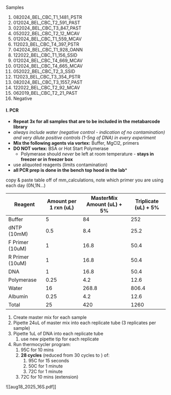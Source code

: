 Samples
1. 082024_BEL_CBC_T1_1481_PSTR
2. 012024_BEL_CBC_T2_591_PAST
3. 022024_BEL_CBC_T3_847_PAST
4. 052022_BEL_CBC_T2_12_MCAV
5. 012024_BEL_CBC_T1_559_MCAV
6. 112023_BEL_CBC_T4_397_PSTR
7. 042024_BEL_CBC_T1_928_OANN
8. 122022_BEL_CBC_T1_156_SSID
9. 012024_BEL_CBC_T4_669_MCAV
10. 012024_BEL_CBC_T4_665_MCAV
11. 052022_BEL_CBC_T2_3_SSID
12. 112023_BEL_CBC_T3_354_PSTR
13. 082024_BEL_CBC_T3_1557_PAST
14. 122022_BEL_CBC_T2_92_MCAV
15. 062019_BEL_CBC_T2_21_PAST
16. Negative

#### I. PCR
- **Repeat 3x for all samples that are to be included in the metabarcode library**
- *always include water (negative control - indication of no contamination) and very dilute positive controls (1-5ng of DNA) in every experiment*
- **Mix the following agents via vortex:** Buffer, MgCl2, primers
- **DO NOT vortex:** BSA or Hot Start Polymerase
	-  Polymerase should *never* be left at room temperature - **stays in freezer or in freezer box**
- use aliquoted reagents (limits contamination)
- **all PCR prep is done in the bench top hood in the lab***

copy & paste table off of mm_calculations, note which primer you are using each day (0N,1N...)

| Reagent         | Amount per 1 rxn (uL) | MasterMix Amount (uL) + 5% | Triplicate (uL) + 5% |
| --------------- | --------------------- | -------------------------- | -------------------- |
| Buffer          | 5                     | 84                         | 252                  |
| dNTP (10mM)     | 0.5                   | 8.4                        | 25.2                 |
| F Primer (10uM) | 1                     | 16.8                       | 50.4                 |
| R Primer (10uM) | 1                     | 16.8                       | 50.4                 |
| DNA             | 1                     | 16.8                       | 50.4                 |
| Polymerase      | 0.25                  | 4.2                        | 12.6                 |
| Water           | 16                    | 268.8                      | 806.4                |
| Albumin         | 0.25                  | 4.2                        | 12.6                 |
| Total           | 25                    | 420                        | 1260                 |

1. Create master mix for each sample
2. Pipette 24uL of master mix into each replicate tube (3 replicates per sample)
3. Pipette 1uL of DNA into each replicate tube
	1. use new pipette tip for each replicate
4. Run thermocycler program:
	1. 95C for 10 mins
	2. **28 cycles** (reduced from 30 cycles to ) of:  
		1. 95C for 15 seconds
		2. 50C for 1 minute
		3. 72C for 1 minute
	3. 72C for 10 mins (extension)

![[aug18_2025_16S.pdf]]
